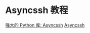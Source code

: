 # Asyncssh 教程

<show-structure depth="3"/>

<seealso>
<category ref="ref_docs">
    <a href="https://mp.weixin.qq.com/s/gv-xlZsEM0Lm1ckqabNRIw">强大的 Python 库: Asyncssh</a>
</category>
<category ref="ref_github">
    <a href="https://github.com/ronf/asyncssh">Asyncssh</a>
</category>
<category ref="ref_issues">
</category>
<category ref="ref_hf">
</category>
<category ref="ref_ms">
</category>
</seealso>